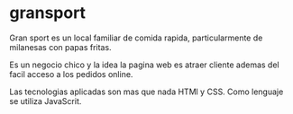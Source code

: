 # gransport
Gran sport es un local familiar de comida rapida, particularmente de milanesas con papas fritas.

Es un negocio chico y la idea la pagina web es atraer cliente ademas del facil acceso a los pedidos online.

Las tecnologias aplicadas son mas que nada HTMl y CSS.
Como lenguaje se utiliza JavaScrit.
